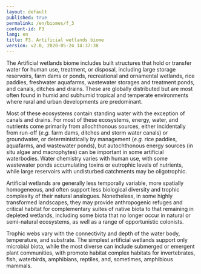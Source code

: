 ```yaml
---
layout: default
published: true
permalink: /en/biomes/f_3
content-id: F3
lang: en
title: F3. Artificial wetlands biome
version: v2.0, 2020-05-24 14:37:38
---
```


The Artificial wetlands biome includes built structures that hold or transfer water for human use, treatment, or disposal, including large storage reservoirs, farm dams or ponds, recreational and ornamental wetlands, rice paddies, freshwater aquafarms, wastewater storages and treatment ponds, and canals, ditches and drains. These are globally distributed but are most often found in humid and subhumid tropical and temperate environments where rural and urban developments are predominant. 

Most of these ecosystems contain standing water with the exception of canals and drains. For most of these ecosystems, energy, water, and nutrients come primarily from allochthonous sources, either incidentally from run-off (<i>e.g.</i> farm dams, ditches and storm water canals) or groundwater, or deterministically by management (<i>e.g.</i> rice paddies, aquafarms, and wastewater ponds), but autochthonous energy sources (in situ algae and macrophytes) can be important in some artificial waterbodies. Water chemistry varies with human use, with some wastewater ponds accumulating toxins or eutrophic levels of nutrients, while large reservoirs with undisturbed catchments may be oligotrophic. 

Artificial wetlands are generally less temporally variable, more spatially homogeneous, and often support less biological diversity and trophic complexity of their natural analogues. Nonetheless, in some highly transformed landscapes, they may provide anthropogenic refuges and critical habitat for complementary suites of native biota to that remaining in depleted wetlands, including some biota that no longer occur in natural or semi-natural ecosystems, as well as a range of opportunistic colonists. 

Trophic webs vary with the connectivity and depth of the water body, temperature, and substrate. The simplest artificial wetlands support only microbial biota, while the most diverse can include submerged or emergent plant communities, with promote habitat complex habitats for invertebrates, fish, waterbirds, amphibians, reptiles, and, sometimes, amphibious mammals.
